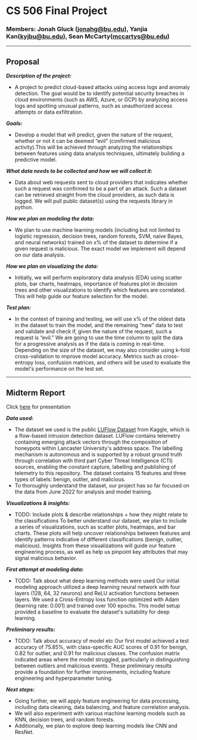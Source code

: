 # CS 506 Final Project

### Members: Jonah Gluck (jonahg@bu.edu), Yanjia Kan(kyjbu@bu.edu), Sean McCarty(mccartys@bu.edu)

---

## Proposal

***Description of the project:***

- A project to predict cloud-based attacks using access logs and anomaly detection. The goal would be to identify potential security breaches in cloud environments (such as AWS, Azure, or GCP) by analyzing access logs and spotting unusual patterns, such as unauthorized access attempts or data exfiltration. 

***Goals:***

- Develop a model that will predict, given the nature of the request, whether or not it can be deemed “evil” (confirmed malicious activity).This will be achieved through analyzing the relationships between features using data analysis techniques, ultimately building a predictive model.


***What data needs to be collected and how we will collect it:***

- Data about web requests sent to cloud providers that indicates whether such a request was confirmed to be a part of an attack. Such a dataset can be retrieved straight from the cloud providers, as such data is logged. We will pull public dataset(s) using the requests library in python. 

***How we plan on modeling the data:***

- We plan to use machine learning models (including but not limited to logistic regression, decision trees, random forests, SVM, naive Bayes, and neural networks) trained on x% of the dataset to determine if a given request is malicious. The exact model we implement will depend on our data analysis. 

***How we plan on visualizing the data:***

- Initially, we will perform exploratory data analysis (EDA) using scatter plots, bar charts, heatmaps, importance of features plot in decision trees and other visualizations to identify which features are correlated.  This will help guide our feature selection for the model.

***Test plan:***

- In the context of training and testing, we will use x% of the oldest data in the dataset to train the model, and the remaining “new” data to test and validate and check if, given the nature of the request, such a request is “evil.” We are going to use the time column to split the data for a progressive analysis as if the data is coming in real-time. Depending on the size of the dataset, we may also consider using k-fold cross-validation to improve model accuracy.  Metrics such as cross-entropy loss, confusion matrices, and others will be used to evaluate the model's performance on the test set.

---

## Midterm Report

Click [here](https://youtu.be/eP1ZI6YIXi0) for presentation

***Data used:***

- The dataset we used is the public [LUFlow Dataset]([https://www.kaggle.com/path-to-dataset](https://www.kaggle.com/datasets/mryanm/luflow-network-intrusion-detection-data-set)) from Kaggle, which is a flow-based intrusion detection dataset. LUFlow contains telemetry containing emerging attack vectors through the composition of honeypots within Lancaster University's address space. The labelling mechanism is autonomous and is supported by a robust ground truth through correlation with third part Cyber Threat Intelligence (CTI) sources, enabling the constant capture, labelling and publishing of telemetry to this repository. The dataset contains 15 features and three types of labels: benign, outlier, and malicious. 
- To thoroughly understand the dataset, our project has so far focused on the data from June 2022 for analysis and model training.

***Visualizations & insights:***

- TODO: Include plots & describe relationships + how they might relate to the classifications 
To better understand our dataset, we plan to include a series of visualizations, such as scatter plots, heatmaps, and bar charts. These plots will help uncover relationships between features and identify patterns indicative of different classifications (benign, outlier, malicious). Insights from these visualizations will guide our feature engineering process, as well as help us pinpoint key attributes that may signal malicious behavior.

***First attempt at modeling data:***

- TODO: Talk about what deep learning methods were used
Our initial modeling approach utilized a deep learning neural network with four layers (128, 64, 32 neurons) and ReLU activation functions between layers. We used a Cross-Entropy loss function optimized with Adam (learning rate: 0.001) and trained over 100 epochs. This model setup provided a baseline to evaluate the dataset's suitability for deep learning.

***Preliminary results:***

- TODO: Talk about accuracy of model etc
Our first model achieved a test accuracy of 75.85%, with class-specific AUC scores of 0.91 for benign, 0.82 for outlier, and 0.91 for malicious classes. The confusion matrix indicated areas where the model struggled, particularly in distinguishing between outliers and malicious events. These preliminary results provide a foundation for further improvements, including feature engineering and hyperparameter tuning.

***Next steps:***

- Going further, we will apply feature engineering for data processing, including data cleaning, data balancing, and feature correlation analysis.
- We will also experiment with various machine learning models such as KNN, decision trees, and random forests.
- Additionally, we plan to explore deep learning models like CNN and ResNet.
